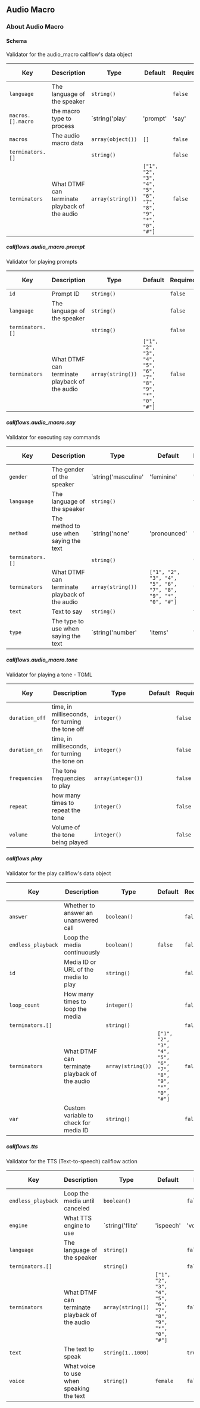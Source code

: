 ## Audio Macro

### About Audio Macro

#### Schema

Validator for the audio_macro callflow's data object



Key | Description | Type | Default | Required | Support Level
--- | ----------- | ---- | ------- | -------- | -------------
`language` | The language of the speaker | `string()` |   | `false` |  
`macros.[].macro` | the macro type to process | `string('play' | 'prompt' | 'say' | 'tts' | 'tone')` |   | `false` |  
`macros` | The audio macro data | `array(object())` | `[]` | `false` |  
`terminators.[]` |   | `string()` |   | `false` |  
`terminators` | What DTMF can terminate playback of the audio | `array(string())` | `["1", "2", "3", "4", "5", "6", "7", "8", "9", "*", "0", "#"]` | `false` |  

##### callflows.audio_macro.prompt

Validator for playing prompts


Key | Description | Type | Default | Required | Support Level
--- | ----------- | ---- | ------- | -------- | -------------
`id` | Prompt ID | `string()` |   | `false` |  
`language` | The language of the speaker | `string()` |   | `false` |  
`terminators.[]` |   | `string()` |   | `false` |  
`terminators` | What DTMF can terminate playback of the audio | `array(string())` | `["1", "2", "3", "4", "5", "6", "7", "8", "9", "*", "0", "#"]` | `false` |  

##### callflows.audio_macro.say

Validator for executing say commands


Key | Description | Type | Default | Required | Support Level
--- | ----------- | ---- | ------- | -------- | -------------
`gender` | The gender of the speaker | `string('masculine' | 'feminine' | 'neuter')` |   | `false` |  
`language` | The language of the speaker | `string()` |   | `false` |  
`method` | The method to use when saying the text | `string('none' | 'pronounced' | 'iterated' | 'counted')` |   | `false` |  
`terminators.[]` |   | `string()` |   | `false` |  
`terminators` | What DTMF can terminate playback of the audio | `array(string())` | `["1", "2", "3", "4", "5", "6", "7", "8", "9", "*", "0", "#"]` | `false` |  
`text` | Text to say | `string()` |   | `false` |  
`type` | The type to use when saying the text | `string('number' | 'items' | 'persons' | 'messages' | 'currency' | 'time_measurement' | 'current_date' | 'current_time' | 'current_date_time' | 'telephone_number' | 'telephone_extension' | 'url' | 'ip_address' | 'e-mail_address' | 'postal_address' | 'account_number' | 'name_spelled' | 'name_phonetic' | 'short_date_time')` |   | `false` |  

##### callflows.audio_macro.tone

Validator for playing a tone - TGML


Key | Description | Type | Default | Required | Support Level
--- | ----------- | ---- | ------- | -------- | -------------
`duration_off` | time, in milliseconds, for turning the tone off | `integer()` |   | `false` |  
`duration_on` | time, in milliseconds, for turning the tone on | `integer()` |   | `false` |  
`frequencies` | The tone frequencies to play | `array(integer())` |   | `false` |  
`repeat` | how many times to repeat the tone | `integer()` |   | `false` |  
`volume` | Volume of the tone being played | `integer()` |   | `false` |  

##### callflows.play

Validator for the play callflow's data object


Key | Description | Type | Default | Required | Support Level
--- | ----------- | ---- | ------- | -------- | -------------
`answer` | Whether to answer an unanswered call | `boolean()` |   | `false` |  
`endless_playback` | Loop the media continuously | `boolean()` | `false` | `false` |  
`id` | Media ID or URL of the media to play | `string()` |   | `false` |  
`loop_count` | How many times to loop the media | `integer()` |   | `false` |  
`terminators.[]` |   | `string()` |   | `false` |  
`terminators` | What DTMF can terminate playback of the audio | `array(string())` | `["1", "2", "3", "4", "5", "6", "7", "8", "9", "*", "0", "#"]` | `false` |  
`var` | Custom variable to check for media ID | `string()` |   | `false` |  

##### callflows.tts

Validator for the TTS (Text-to-speech) callflow action


Key | Description | Type | Default | Required | Support Level
--- | ----------- | ---- | ------- | -------- | -------------
`endless_playback` | Loop the media until canceled | `boolean()` |   | `false` |  
`engine` | What TTS engine to use | `string('flite' | 'ispeech' | 'voicefabric')` |   | `false` |  
`language` | The language of the speaker | `string()` |   | `false` |  
`terminators.[]` |   | `string()` |   | `false` |  
`terminators` | What DTMF can terminate playback of the audio | `array(string())` | `["1", "2", "3", "4", "5", "6", "7", "8", "9", "*", "0", "#"]` | `false` |  
`text` | The text to speak | `string(1..1000)` |   | `true` |  
`voice` | What voice to use when speaking the text | `string()` | `female` | `false` |  



